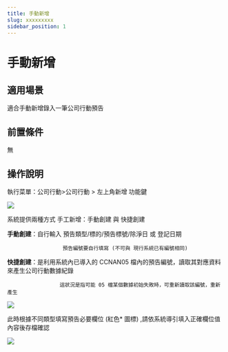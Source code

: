 ```yaml
---
title: 手動新增
slug: xxxxxxxxx
sidebar_position: 1
---
```



# 手動新增

## 適用場景

適合手動新增錄入一筆公司行動預告

## 前置條件

無

## 操作說明

執行菜單：公司行動&gt;公司行動 &gt; 左上角新增 功能鍵

<img src="/assets/ZjB5bCzceoAWVFxltOOcbsSdnLc.png" src-width="3348" src-height="298" align="center"/>

系統提供兩種方式 手工新增：手動創建 與 快捷創建

 **手動創建**：自行輸入 預告類型/標的/預告標號/除淨日 或 登記日期

                      預告編號要自行填寫 (不可與 現行系統已有編號相同)

 **快捷創建**：是利用系統內已導入的 CCNAN05 檔內的預告編號，讀取其對應資料來產生公司行動數據紀錄

                     這狀況是指可能 05 檔某個數據初始失敗時，可重新讀取該編號，重新產生

<img src="/assets/AgmObCpLpogSIyxpLkEcSy4VnFd.png" src-width="3364" src-height="1394" align="center"/>

此時根據不同類型填寫預告必要欄位 (紅色* 圖標) ,請依系統導引填入正確欄位值內容後存檔確認

<img src="/assets/CFQ3b3mTyoZDchxQoSUciaxRnEg.png" src-width="2984" src-height="752" align="center"/>

